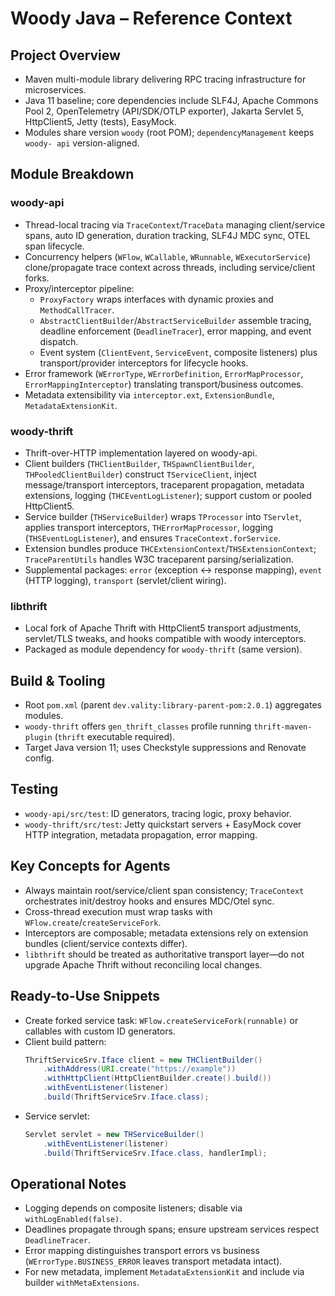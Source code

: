 # Woody Java – Reference Context

## Project Overview

- Maven multi-module library delivering RPC tracing infrastructure for
  microservices.
- Java 11 baseline; core dependencies include SLF4J, Apache Commons Pool 2,
  OpenTelemetry (API/SDK/OTLP exporter), Jakarta Servlet 5, HttpClient5, Jetty
  (tests), EasyMock.
- Modules share version `woody` (root POM); `dependencyManagement` keeps `woody-
  api` version-aligned.

## Module Breakdown

### woody-api

- Thread-local tracing via `TraceContext`/`TraceData` managing client/service
  spans, auto ID generation, duration tracking, SLF4J MDC sync, OTEL span
  lifecycle.
- Concurrency helpers (`WFlow`, `WCallable`, `WRunnable`, `WExecutorService`)
  clone/propagate trace context across threads, including service/client forks.
- Proxy/interceptor pipeline:
  - `ProxyFactory` wraps interfaces with dynamic proxies and
    `MethodCallTracer`.
  - `AbstractClientBuilder`/`AbstractServiceBuilder` assemble tracing,
    deadline
    enforcement (`DeadlineTracer`), error
      mapping, and event dispatch.
  - Event system (`ClientEvent`, `ServiceEvent`, composite listeners) plus
    transport/provider interceptors for
      lifecycle hooks.
- Error framework (`WErrorType`, `WErrorDefinition`, `ErrorMapProcessor`,
  `ErrorMappingInterceptor`) translating transport/business outcomes.
- Metadata extensibility via `interceptor.ext`, `ExtensionBundle`,
  `MetadataExtensionKit`.

### woody-thrift

- Thrift-over-HTTP implementation layered on woody-api.
- Client builders (`THClientBuilder`, `THSpawnClientBuilder`,
  `THPooledClientBuilder`) construct `TServiceClient`, inject message/transport
  interceptors, traceparent propagation, metadata extensions, logging
  (`THCEventLogListener`); support custom or pooled HttpClient5.
- Service builder (`THServiceBuilder`) wraps `TProcessor` into `TServlet`,
  applies transport interceptors, `THErrorMapProcessor`, logging
  (`THSEventLogListener`), and ensures `TraceContext.forService`.
- Extension bundles produce `THCExtensionContext`/`THSExtensionContext`;
  `TraceParentUtils` handles W3C traceparent parsing/serialization.
- Supplemental packages: `error` (exception ↔ response mapping), `event` (HTTP
  logging), `transport` (servlet/client wiring).

### libthrift

- Local fork of Apache Thrift with HttpClient5 transport adjustments,
  servlet/TLS tweaks, and hooks compatible with woody interceptors.
- Packaged as module dependency for `woody-thrift` (same version).

## Build & Tooling

- Root `pom.xml` (parent `dev.vality:library-parent-pom:2.0.1`) aggregates
  modules.
- `woody-thrift` offers `gen_thrift_classes` profile running `thrift-maven-
  plugin` (`thrift` executable required).
- Target Java version 11; uses Checkstyle suppressions and Renovate config.

## Testing

- `woody-api/src/test`: ID generators, tracing logic, proxy behavior.
- `woody-thrift/src/test`: Jetty quickstart servers + EasyMock cover HTTP
  integration, metadata propagation, error mapping.

## Key Concepts for Agents

- Always maintain root/service/client span consistency; `TraceContext`
  orchestrates init/destroy hooks and ensures MDC/Otel sync.
- Cross-thread execution must wrap tasks with
  `WFlow.create`/`createServiceFork`.
- Interceptors are composable; metadata extensions rely on extension bundles
  (client/service contexts differ).
- `libthrift` should be treated as authoritative transport layer—do not upgrade
  Apache Thrift without reconciling local changes.

## Ready-to-Use Snippets

- Create forked service task: `WFlow.createServiceFork(runnable)` or callables
  with custom ID generators.
- Client build pattern:
  ```java
  ThriftServiceSrv.Iface client = new THClientBuilder()
      .withAddress(URI.create("https://example"))
      .withHttpClient(HttpClientBuilder.create().build())
      .withEventListener(listener)
      .build(ThriftServiceSrv.Iface.class);
  ```
- Service servlet:
  ```java
  Servlet servlet = new THServiceBuilder()
      .withEventListener(listener)
      .build(ThriftServiceSrv.Iface.class, handlerImpl);
  ```

## Operational Notes

- Logging depends on composite listeners; disable via `withLogEnabled(false)`.
- Deadlines propagate through spans; ensure upstream services respect
  `DeadlineTracer`.
- Error mapping distinguishes transport errors vs business
  (`WErrorType.BUSINESS_ERROR` leaves transport metadata intact).
- For new metadata, implement `MetadataExtensionKit` and include via builder
  `withMetaExtensions`.

